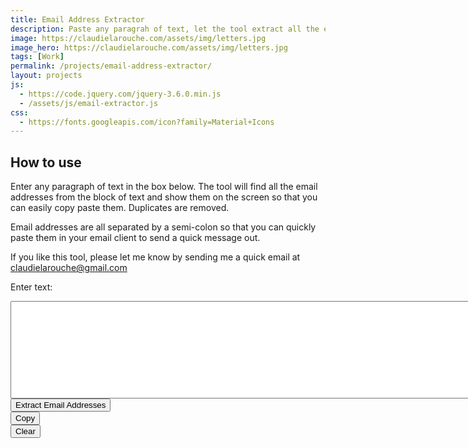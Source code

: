 ```yaml
---
title: Email Address Extractor
description: Paste any paragrah of text, let the tool extract all the email addresses for you
image: https://claudielarouche.com/assets/img/letters.jpg
image_hero: https://claudielarouche.com/assets/img/letters.jpg
tags: [Work]
permalink: /projects/email-address-extractor/
layout: projects
js: 
  - https://code.jquery.com/jquery-3.6.0.min.js
  - /assets/js/email-extractor.js
css: 
  - https://fonts.googleapis.com/icon?family=Material+Icons
---
```


## How to use

Enter any paragraph of text in the box below. The tool will find all the email addresses from the block of text and show them on the screen so that you can easily copy paste them. Duplicates are removed.  

Email addresses are all separated by a semi-colon so that you can quickly paste them in your email client to send a quick message out.  

If you like this tool, please let me know by sending me a quick email at claudielarouche@gmail.com  

<label for="textInput">Enter text:</label>  

<textarea id="textInput" rows="10" cols="100"></textarea>

<div class="btn-group mb-3" role="group" aria-label="Buttons">
  <button type="button" class="btn btn-primary" onclick="extractEmails()">Extract Email Addresses</button>
  <div id="copyContainer" >
    <button type="button" class="btn btn-warning" onclick="copyOutput()">Copy</button>
    <span id="copyMessage" style="margin-left: 8px; color: green;"></span>
  </div>
  <button type="button" class="btn btn-danger" onclick="clearInput()">Clear</button>
</div>

<div id="output"></div>

